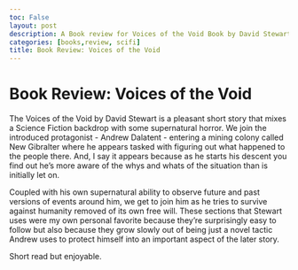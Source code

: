 ```yaml
---
toc: False
layout: post
description: A Book review for Voices of the Void Book by David Stewart
categories: [books,review, scifi]
title: Book Review: Voices of the Void
---
```

# Book Review: Voices of the Void

The Voices of the Void by David Stewart is a pleasant short story that mixes a Science Fiction backdrop with some supernatural horror. We join the introduced protagonist - Andrew Dalatent  - entering a mining colony called New Gibralter where he appears tasked with figuring out what happened to the people there. And, I say it appears because as he starts his descent you find out he’s more aware of the whys and whats of the situation than is initially let on.

Coupled with his own supernatural ability to observe future and past versions of events around him, we get to join him as he tries to survive against humanity removed of its own free will. These sections that Stewart uses were my own personal favorite because they’re surprisingly easy to follow but also because they grow slowly out of being just a novel tactic Andrew uses to protect himself into an important aspect of the later story.

Short read but enjoyable.
